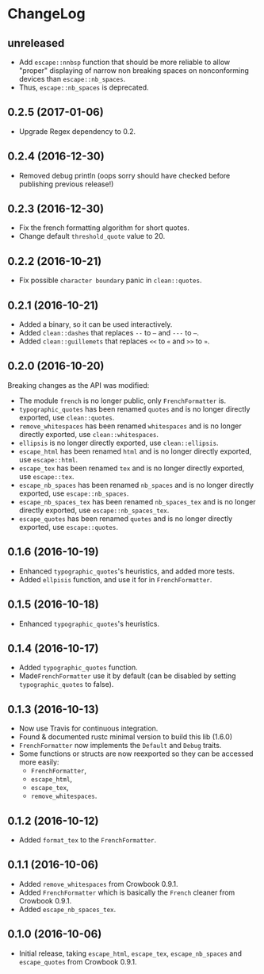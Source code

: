 ChangeLog
==========

unreleased
-------------
* Add `escape::nnbsp` function that should be more reliable to allow "proper"
  displaying of narrow non breaking spaces on nonconforming devices
  than `escape::nb_spaces`.
* Thus, `escape::nb_spaces` is deprecated.

0.2.5 (2017-01-06)
----------------------
* Upgrade Regex dependency to 0.2.

0.2.4 (2016-12-30)
----------------------
* Removed debug println (oops sorry should have checked before
  publishing previous release!)

0.2.3 (2016-12-30)
----------------------
* Fix the french formatting algorithm for short quotes.
* Change default `threshold_quote` value to 20.

0.2.2 (2016-10-21)
----------------------
* Fix possible `character boundary` panic in `clean::quotes`.

0.2.1 (2016-10-21)
----------------------
* Added a binary, so it can be used interactively.
* Added `clean::dashes` that replaces `--` to `–` and `---` to `—`.
* Added `clean::guillemets` that replaces `<<` to `«` and `>>` to `»`.

0.2.0 (2016-10-20)
---------------------
Breaking changes as the API was modified:
* The module `french` is no longer public, only `FrenchFormatter` is.
* `typographic_quotes` has been renamed `quotes` and is no longer
  directly exported, use `clean::quotes`.
* `remove_whitespaces` has been renamed `whitespaces` and is no longer
  directly exported, use `clean::whitespaces`.
* `ellipsis` is no longer directly exported, use `clean::ellipsis`.
* `escape_html` has been renamed `html` and is no longer directly
  exported, use `escape::html`.
* `escape_tex` has been renamed `tex` and is no longer directly
  exported, use `escape::tex`.
* `escape_nb_spaces` has been renamed `nb_spaces` and is no longer directly
  exported, use `escape::nb_spaces`.
* `escape_nb_spaces_tex` has been renamed `nb_spaces_tex` and is no longer directly
  exported, use `escape::nb_spaces_tex`.
* `escape_quotes` has been renamed `quotes` and is no longer directly
  exported, use `escape::quotes`.
  

0.1.6 (2016-10-19)
----------------------
* Enhanced `typographic_quotes`'s heuristics, and added more tests.
* Added `ellpisis` function, and use it for in `FrenchFormatter`.

0.1.5 (2016-10-18)
----------------------
* Enhanced `typographic_quotes`'s heuristics.

0.1.4 (2016-10-17)
---------------------
* Added `typographic_quotes` function.
* Made`FrenchFormatter` use it by default (can be disabled by setting 
  `typographic_quotes` to false).

0.1.3 (2016-10-13)
----------------------
* Now use Travis for continuous integration.
* Found & documented rustc minimal version to build this lib (1.6.0)
* `FrenchFormatter` now implements the `Default` and `Debug` traits.
* Some functions or structs are now reexported so they can be accessed
  more easily: 
    * `FrenchFormatter`,
    * `escape_html`,
	* `escape_tex`,
	* `remove_whitespaces`.
	

0.1.2 (2016-10-12)
----------------------
* Added `format_tex` to the `FrenchFormatter`.

	
0.1.1 (2016-10-06)
--------------------
* Added `remove_whitespaces` from Crowbook 0.9.1.
* Added `FrenchFormatter` which is basically the `French` cleaner from
  Crowbook 0.9.1.
* Added `escape_nb_spaces_tex`.

0.1.0 (2016-10-06)
--------------------
* Initial release, taking `escape_html`, `escape_tex`,
  `escape_nb_spaces` and `escape_quotes` from Crowbook 0.9.1.
